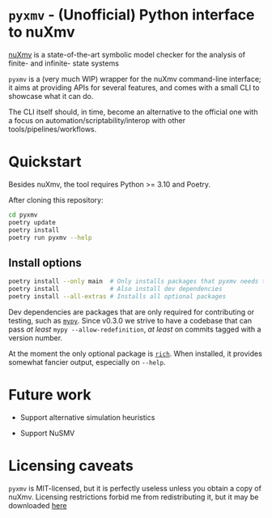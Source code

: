 # `pyxmv` - (Unofficial) Python interface to nuXmv

[nuXmv](https://nuxmv.fbk.eu/) is a state-of-the-art symbolic model checker for
the analysis of finite- and infinite- state systems

`pyxmv` is a (very much WIP) wrapper for the nuXmv command-line interface; it
aims at providing APIs for several features, and comes with a small CLI to
showcase what it can do.

The CLI itself should, in time, become an alternative to the official one with
a focus on automation/scriptability/interop with other
tools/pipelines/workflows.

# Quickstart

Besides nuXmv, the tool requires Python >= 3.10 and Poetry.

After cloning this repository:

```bash
cd pyxmv
poetry update
poetry install
poetry run pyxmv --help
```

## Install options

```bash
poetry install --only main  # Only installs packages that pyxmv needs to run
poetry install              # Also install dev dependencies
poetry install --all-extras # Installs all optional packages
```

Dev dependencies are packages that are only required for contributing or
testing, such as [`mypy`](https://www.mypy-lang.org/). Since v0.3.0 we strive
to have a codebase that can pass _at least_ `mypy --allow-redefinition`,
_at least_ on commits tagged with a version number.

At the moment the only optional package is
[`rich`](https://github.com/Textualize/rich).
When installed, it provides somewhat fancier output, especially on `--help`.

# Future work

* Support alternative simulation heuristics

* Support NuSMV

# Licensing caveats

`pyxmv` is MIT-licensed, but it is perfectly useless unless you obtain a copy
of nuXmv. Licensing restrictions forbid me from redistributing it, but it may
be downloaded [here](https://nuxmv.fbk.eu/download.html)
